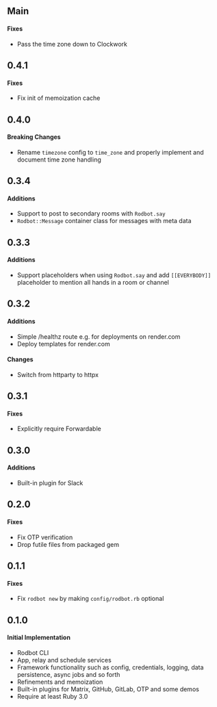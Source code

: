 ## Main

#### Fixes
* Pass the time zone down to Clockwork

## 0.4.1

#### Fixes
* Fix init of memoization cache

## 0.4.0

#### Breaking Changes
* Rename `timezone` config to `time_zone` and properly implement and document
  time zone handling

## 0.3.4

#### Additions
* Support to post to secondary rooms with `Rodbot.say`
* `Rodbot::Message` container class for messages with meta data

## 0.3.3

#### Additions
* Support placeholders when using `Rodbot.say` and add `[[EVERYBODY]]`
  placeholder to mention all hands in a room or channel

## 0.3.2

#### Additions
* Simple /healthz route e.g. for deployments on render.com
* Deploy templates for render.com

#### Changes
* Switch from httparty to httpx

## 0.3.1

#### Fixes
* Explicitly require Forwardable

## 0.3.0

#### Additions
* Built-in plugin for Slack

## 0.2.0

#### Fixes
* Fix OTP verification
* Drop futile files from packaged gem

## 0.1.1

#### Fixes
* Fix `rodbot new` by making `config/rodbot.rb` optional

## 0.1.0

#### Initial Implementation
* Rodbot CLI
* App, relay and schedule services
* Framework functionality such as config, credentials, logging, data
  persistence, async jobs and so forth
* Refinements and memoization
* Built-in plugins for Matrix, GitHub, GitLab, OTP and some demos
* Require at least Ruby 3.0
